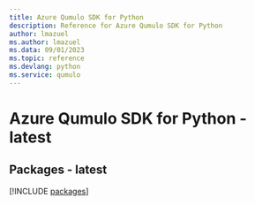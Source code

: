```yaml
---
title: Azure Qumulo SDK for Python
description: Reference for Azure Qumulo SDK for Python
author: lmazuel
ms.author: lmazuel
ms.data: 09/01/2023
ms.topic: reference
ms.devlang: python
ms.service: qumulo
---
```

# Azure Qumulo SDK for Python - latest
## Packages - latest
[!INCLUDE [packages](qumulo-index.md)]